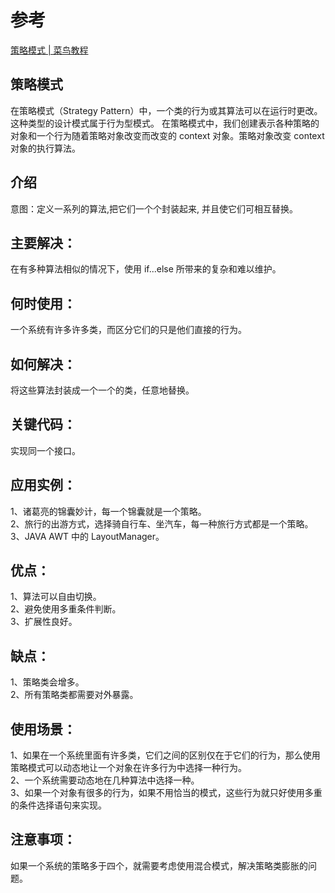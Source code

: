 # 参考
[策略模式 | 菜鸟教程](https://www.runoob.com/design-pattern/strategy-pattern.html)

## 策略模式
在策略模式（Strategy Pattern）中，一个类的行为或其算法可以在运行时更改。这种类型的设计模式属于行为型模式。
在策略模式中，我们创建表示各种策略的对象和一个行为随着策略对象改变而改变的 context 对象。策略对象改变 context 对象的执行算法。

## 介绍
意图：定义一系列的算法,把它们一个个封装起来, 并且使它们可相互替换。

## 主要解决：
在有多种算法相似的情况下，使用 if...else 所带来的复杂和难以维护。

## 何时使用：
一个系统有许多许多类，而区分它们的只是他们直接的行为。

## 如何解决：
将这些算法封装成一个一个的类，任意地替换。

## 关键代码：
实现同一个接口。

## 应用实例： 
1、诸葛亮的锦囊妙计，每一个锦囊就是一个策略。   
2、旅行的出游方式，选择骑自行车、坐汽车，每一种旅行方式都是一个策略。   
3、JAVA AWT 中的 LayoutManager。

## 优点： 
1、算法可以自由切换。   
2、避免使用多重条件判断。   
3、扩展性良好。

## 缺点： 
1、策略类会增多。   
2、所有策略类都需要对外暴露。

## 使用场景： 
1、如果在一个系统里面有许多类，它们之间的区别仅在于它们的行为，那么使用策略模式可以动态地让一个对象在许多行为中选择一种行为。   
2、一个系统需要动态地在几种算法中选择一种。   
3、如果一个对象有很多的行为，如果不用恰当的模式，这些行为就只好使用多重的条件选择语句来实现。

## 注意事项：
如果一个系统的策略多于四个，就需要考虑使用混合模式，解决策略类膨胀的问题。